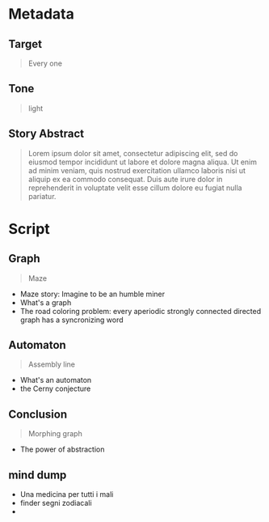 # Metadata
## Target
> Every one
## Tone
> light
## Story Abstract
> Lorem ipsum dolor sit amet, consectetur adipiscing elit, sed do eiusmod tempor incididunt ut labore et dolore magna aliqua. Ut enim ad minim veniam, quis nostrud exercitation ullamco laboris nisi ut aliquip ex ea commodo consequat. Duis aute irure dolor in reprehenderit in voluptate velit esse cillum dolore eu fugiat nulla pariatur.

# Script

## Graph
> Maze
* Maze story: Imagine to be an humble miner
* What's a graph
* The road coloring problem: every aperiodic strongly connected directed graph has a syncronizing word

## Automaton
> Assembly line
* What's an automaton
* the Cerny conjecture

## Conclusion
> Morphing graph
* The power of abstraction

## mind dump
* Una medicina per tutti i mali
* finder segni zodiacali
* 